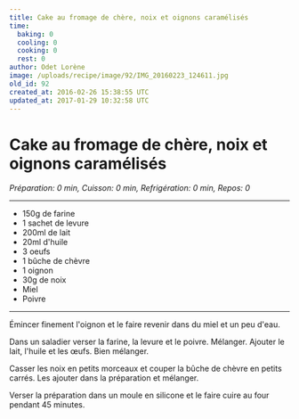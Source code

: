 ```yaml
---
title: Cake au fromage de chère, noix et oignons caramélisés
time:
  baking: 0
  cooling: 0
  cooking: 0
  rest: 0
author: Odet Lorène
image: /uploads/recipe/image/92/IMG_20160223_124611.jpg
old_id: 92
created_at: 2016-02-26 15:38:55 UTC
updated_at: 2017-01-29 10:32:58 UTC
---
```


# Cake au fromage de chère, noix et oignons caramélisés

_Préparation: 0 min, Cuisson: 0 min, Refrigération: 0 min, Repos: 0_

---

- 150g de farine
- 1 sachet de levure
- 200ml de lait
- 20ml d'huile
- 3 oeufs
- 1 bûche de chèvre
- 1 oignon
- 30g de noix
- Miel
- Poivre

---

Émincer finement l'oignon et le faire revenir dans du miel et un peu d'eau.

Dans un saladier verser la farine, la levure et le poivre. Mélanger. Ajouter le lait, l'huile et les œufs. Bien mélanger.

Casser les noix en petits morceaux et couper la bûche de chèvre en petits carrés. Les ajouter dans la préparation et mélanger.

Verser la préparation dans un moule en silicone et le faire cuire au four pendant 45 minutes.
